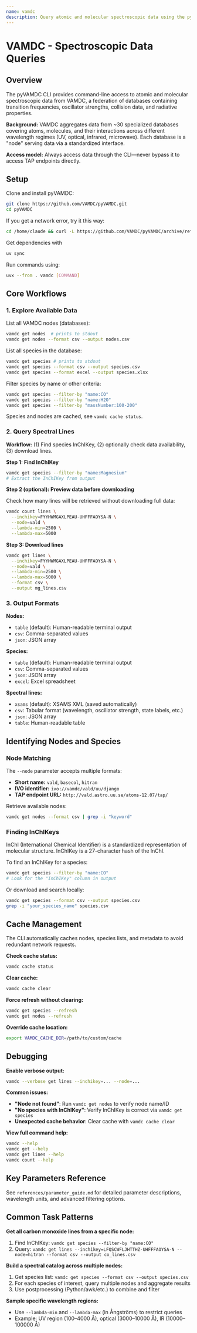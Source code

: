 ```yaml
---
name: vamdc
description: Query atomic and molecular spectroscopic data using the pyVAMDC command-line tool. Provides access to VAMDC (Virtual Atomic and Molecular Data Centre) infrastructure for retrieving spectral lines, species metadata, and node information. Use this skill to fetch spectroscopic data from various databases, discover available species, or count results before downloading.
---
```


# VAMDC - Spectroscopic Data Queries

## Overview

The pyVAMDC CLI provides command-line access to atomic and molecular spectroscopic data from VAMDC, a federation of databases containing transition frequencies, oscillator strengths, collision data, and radiative properties.

**Background:** VAMDC aggregates data from ~30 specialized databases covering atoms, molecules, and their interactions across different wavelength regimes (UV, optical, infrared, microwave). Each database is a "node" serving data via a standardized interface.

**Access model:** Always access data through the CLI—never bypass it to access TAP endpoints directly.

## Setup

Clone and install pyVAMDC:

```bash
git clone https://github.com/VAMDC/pyVAMDC.git
cd pyVAMDC
```

If you get a network error, try it this way:

```bash
cd /home/claude && curl -L https://github.com/VAMDC/pyVAMDC/archive/refs/heads/main.zip -o pyVAMDC.zip && unzip -q pyVAMDC.zip && mv pyVAMDC-main pyVAMDC && ls -la pyVAMDC | head -20
```

Get dependencies with
```bash
uv sync
```

Run commands using:

```bash
uvx --from . vamdc [COMMAND]
```


## Core Workflows

### 1. Explore Available Data

List all VAMDC nodes (databases):

```bash
vamdc get nodes  # prints to stdout
vamdc get nodes --format csv --output nodes.csv
```

List all species in the database:

```bash
vamdc get species # prints to stdout
vamdc get species --format csv --output species.csv
vamdc get species --format excel --output species.xlsx
```

Filter species by name or other criteria:

```bash
vamdc get species --filter-by "name:CO"
vamdc get species --filter-by "name:H2O"
vamdc get species --filter-by "massNumber:100-200"
```

Species and nodes are cached, see `vamdc cache status`.

### 2. Query Spectral Lines

**Workflow:** (1) Find species InChIKey, (2) optionally check data availability, (3) download lines.

**Step 1: Find InChIKey**

```bash
vamdc get species --filter-by "name:Magnesium"
# Extract the InChIKey from output
```

**Step 2 (optional): Preview data before downloading**

Check how many lines will be retrieved without downloading full data:

```bash
vamdc count lines \
  --inchikey=FYYHWMGAXLPEAU-UHFFFAOYSA-N \
  --node=vald \
  --lambda-min=2500 \
  --lambda-max=5000
```

**Step 3: Download lines**

```bash
vamdc get lines \
  --inchikey=FYYHWMGAXLPEAU-UHFFFAOYSA-N \
  --node=vald \
  --lambda-min=2500 \
  --lambda-max=5000 \
  --format csv \
  --output mg_lines.csv
```

### 3. Output Formats

**Nodes:**
- `table` (default): Human-readable terminal output
- `csv`: Comma-separated values
- `json`: JSON array

**Species:**
- `table` (default): Human-readable terminal output
- `csv`: Comma-separated values
- `json`: JSON array
- `excel`: Excel spreadsheet

**Spectral lines:**
- `xsams` (default): XSAMS XML (saved automatically)
- `csv`: Tabular format (wavelength, oscillator strength, state labels, etc.)
- `json`: JSON array
- `table`: Human-readable table

## Identifying Nodes and Species

### Node Matching

The `--node` parameter accepts multiple formats:

- **Short name:** `vald`, `basecol`, `hitran`
- **IVO identifier:** `ivo://vamdc/vald/uu/django`
- **TAP endpoint URL:** `http://vald.astro.uu.se/atoms-12.07/tap/`

Retrieve available nodes:

```bash
vamdc get nodes --format csv | grep -i "keyword"
```

### Finding InChIKeys

InChI (International Chemical Identifier) is a standardized representation of molecular structure. InChIKey is a 27-character hash of the InChI.

To find an InChIKey for a species:

```bash
vamdc get species --filter-by "name:CO"
# Look for the "InChIKey" column in output
```

Or download and search locally:

```bash
vamdc get species --format csv --output species.csv
grep -i "your_species_name" species.csv
```

## Cache Management

The CLI automatically caches nodes, species lists, and metadata to avoid redundant network requests.

**Check cache status:**

```bash
vamdc cache status
```

**Clear cache:**

```bash
vamdc cache clear
```

**Force refresh without clearing:**

```bash
vamdc get species --refresh
vamdc get nodes --refresh
```

**Override cache location:**

```bash
export VAMDC_CACHE_DIR=/path/to/custom/cache
```

## Debugging

**Enable verbose output:**

```bash
vamdc --verbose get lines --inchikey=... --node=...
```

**Common issues:**

- **"Node not found"**: Run `vamdc get nodes` to verify node name/ID
- **"No species with InChIKey"**: Verify InChIKey is correct via `vamdc get species`
- **Unexpected cache behavior**: Clear cache with `vamdc cache clear`

**View full command help:**

```bash
vamdc --help
vamdc get --help
vamdc get lines --help
vamdc count --help
```

## Key Parameters Reference

See `references/parameter_guide.md` for detailed parameter descriptions, wavelength units, and advanced filtering options.

## Common Task Patterns

**Get all carbon monoxide lines from a specific node:**

1. Find InChIKey: `vamdc get species --filter-by "name:CO"`
2. Query: `vamdc get lines --inchikey=LFQSCWFLJHTTHZ-UHFFFAOYSA-N --node=hitran --format csv --output co_lines.csv`

**Build a spectral catalog across multiple nodes:**

1. Get species list: `vamdc get species --format csv --output species.csv`
2. For each species of interest, query multiple nodes and aggregate results
3. Use postprocessing (Python/awk/etc.) to combine and filter

**Sample specific wavelength regions:**

- Use `--lambda-min` and `--lambda-max` (in Ångströms) to restrict queries
- Example: UV region (100–4000 Å), optical (3000–10000 Å), IR (10000–100000 Å)
